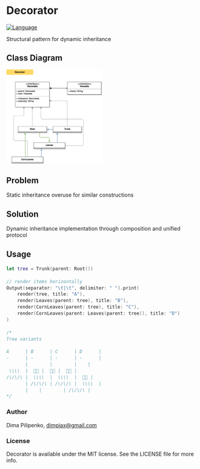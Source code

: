 # Decorator

[![Language](https://img.shields.io/badge/swift-4.0-fec42e.svg)](https://swift.org/blog/swift-4-0-released/)

Structural pattern for dynamic inheritance

## Class Diagram
<img src="./diagram.png" width="50%" height="50%">

## Problem
Static inheritance overuse for similar constructions

## Solution
Dynamic inheritance implementation through composition and unified protocol

## Usage
```swift
let tree = Trunk(parent: Root())

// render items horizontally
Output(separator: "\t|\t", delimiter: " ").print(
    render(tree, title: "A"),
    render(Leaves(parent: tree), title: "B"),
    render(CornLeaves(parent: tree), title: "C"),
    render(CornLeaves(parent: Leaves(parent: tree)), title: "D")
)

/*
Tree variants

A      | B      | C      | D      |
-      | -      | -      | -      |
       |        |        |	  |
 \\\\  |  🌿🌿 |  🌽🌽 |  🌽🌽 |
/\/\/\ |  \\\\  |  \\\\  |  🌿🌿 |
       | /\/\/\ | /\/\/\ |  \\\\  |
       |	|        | /\/\/\ |
*/
```

### Author
Dima Pilipenko, dimpiax@gmail.com

### License
Decorator is available under the MIT license. See the LICENSE file for more info.
